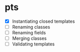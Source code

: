 # pts

- [x] Instantiating closed templates
- [ ] Renaming classes
- [ ] Renaming fields
- [ ] Merging classes
- [ ] Validating templates
